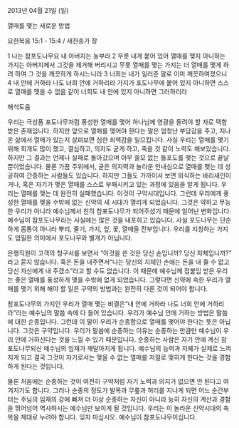 2013년 04월 21일 (일)

열매를 맺는 새로운 방법



요한복음 15:1 - 15:4 / 새찬송가  장


1 나는 참포도나무요 내 아버지는 농부라 2 무릇 내게 붙어 있어 열매를 맺지 아니하는 가지는 아버지께서 그것을 제거해 버리시고 무릇 열매를 맺는 가지는 더 열매를 맺게 하려 하여 그 것을 깨끗하게 하시느니라 3 너희는 내가 일러준 말로 이미 깨끗하여졌으니 4 내 안에 거하라 나도 너희 안에 거하리라 가지가 포도나무에 붙어 있지 아니하면 스스로 열매를 맺을 수 없음 같이 너희도 내 안에 있지 아니하면 그러하리라

해석도움





우리는 극상품 포도나무처럼 풍성한 열매를 맺어 하나님께 영광을 돌려야 할 자로 택함 받은 존재입니다. 하지만 앞으로 열매를 맺어야 한다는 말은 엄청난 부담감을 주고, 지나온 삶에서 열매가 있는지 살펴보면 심한 죄책감을 일으킵니다. 사실 우리는 열매를 맺기 위해 회개도 많이 했고, 결심하고, 의지도 굳게 하고, 죽을 것 같이 노력도 해보았습니다. 하지만 그 결과는 언제나 실패로 돌아갔으며 아무 쓸모 없는 들포도를 맺는 것으로 끝날 뿐이었습니다. 물론 가끔 주위에서, 굳은 의지력과 놀라운 인내심으로 열매를 맺는 데 성공하여 간증하는 사람들도 있습니다. 하지만 그들도 가까이서 보면 외식하는 바리새인이거나, 혹은 자기가 맺은 열매를 스스로 부패시키고 있는 과정에 있음을 알게 됩니다. 우리는 열매를 맺는 데 완전히 실패했습니다. 이것이 구약시대입니다. 그런데 우리에게 풍성한 열매를 맺을 수밖에 없는 신약의 새 시대가 열리게 되었습니다. 그것은 악하고 무능한 우리가 아니라 예수님께서 친히 참포도나무가 되어주셨기 때문에 일어난 변화입니다. 예수님이 참포도나무라는 사실에는 많은 것을 내포하고 있습니다. 사실 포도나무는 단순하게 몸통이 아니라 뿌리, 줄기, 가지, 잎, 꽃, 열매들 전부입니다. 우리를 지칭하는 가지도 엄밀한 의미에서 포도나무와 별개가 아닙니다.

은행직원이 고객의 청구서를 보면서 “이것을 쓴 것은 당신 손입니까? 당신 자체입니까?” 라고 묻지 않습니다. 혹은 돈을 내주면서“나는 당신의 지체인 손에는 돈을 내 줄 수 없고 당신 자신에게 내 주겠소”라고 할 수도 없습니다. 이 때문에 예수님께 접붙임 받은 우리는 좋은 열매를 풍성하게 맺을 수밖에 없게 되었습니다. 그렇다면 신약에 속한 우리가 열매를 맺기 위해 해야 할 일은 구약의 방법과는 완전히 다른 것이 되어야 합니다.

참포도나무의 가지인 우리가 열매 맺는 비결은“내 안에 거하라 나도 너희 안에 거하리라”라는 예수님의 말씀 속에 다 들어 있습니다. 우리가 예수님 안에 거하는 방법은 말씀에 대한 순종입니다. 그런데 이 말이 우리가 순종함으로 열매를 맺어야 한다는 뜻은 아닙니다. 그것은 구약입니다. 우리가 말씀에 순종하는 이유는 순종하는 만큼만 예수님이 우리 안에 거하신다는 것을 느낄 수 있기 때문입니다. 순종하는 사람은 자기 안에 계신 참포도나무되신 예수님의 임재가 깨달아지게 됩니다. 예수님의 능력과 지혜가 실제로 느껴지게 되고 결국 그것이 자기로서는 맺을 수 없는 열매를 저절로 맺히게 한다는 것을 경험하게 된다는 것입니다.

물론 처음에는 순종하는 것이 여전히 구약처럼 자기 노력과 의지가 없으면 안 된다고 여겨지기도 합니다. 그러나 순종의 정도가 발목과 무릎과 허리를 지나게 되면 어느 순간부터는 주님의 임재의 강에 빠져 더 이상 순종하는 자신이 아니라 능히 자신의 계산과 경험을 뛰어넘어 역사하시는 예수님만 보이게 될 것입니다. 우리는 이 놀라운 신약시대의 축복을 제대로 누려야 합니다. 잊지 마십시오. 예수님이 참포도나무이십니다.